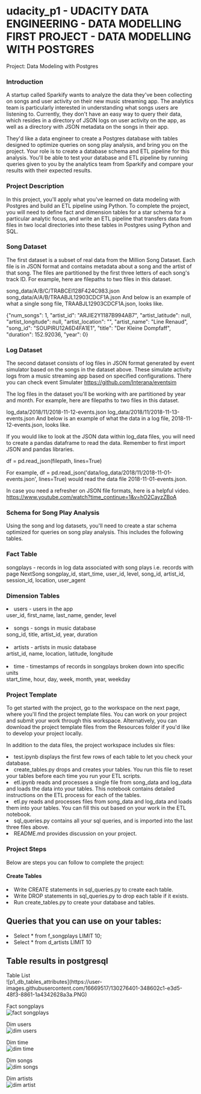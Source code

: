 # udacity_p1  - UDACITY  DATA ENGINEERING  - DATA MODELLING FIRST PROJECT - DATA MODELLING WITH POSTGRES
</h1>Project: Data Modeling with Postgres</h1>

<h3>Introduction</h3>

A startup called Sparkify wants to analyze the data they've been collecting on songs and user activity on their new music streaming app. The analytics team is particularly interested in understanding what songs users are listening to. Currently, they don't have an easy way to query their data, which resides in a directory of JSON logs on user activity on the app, as well as a directory with JSON metadata on the songs in their app.

They'd like a data engineer to create a Postgres database with tables designed to optimize queries on song play analysis, and bring you on the project. Your role is to create a database schema and ETL pipeline for this analysis. You'll be able to test your database and ETL pipeline by running queries given to you by the analytics team from Sparkify and compare your results with their expected results.

<h3>Project Description</h3>

In this project, you'll apply what you've learned on data modeling with Postgres and build an ETL pipeline using Python. To complete the project, you will need to define fact and dimension tables for a star schema for a particular analytic focus, and write an ETL pipeline that transfers data from files in two local directories into these tables in Postgres using Python and SQL.



<h3>Song Dataset</h3>

The first dataset is a subset of real data from the Million Song Dataset. Each file is in JSON format and contains metadata about a song and the artist of that song. The files are partitioned by the first three letters of each song's track ID. For example, here are filepaths to two files in this dataset.

song_data/A/B/C/TRABCEI128F424C983.json
song_data/A/A/B/TRAABJL12903CDCF1A.json
And below is an example of what a single song file, TRAABJL12903CDCF1A.json, looks like.

{"num_songs": 1, "artist_id": "ARJIE2Y1187B994AB7", "artist_latitude": null, "artist_longitude": null, "artist_location": "", "artist_name": "Line Renaud", "song_id": "SOUPIRU12A6D4FA1E1", "title": "Der Kleine Dompfaff", "duration": 152.92036, "year": 0}

<h3>Log Dataset</h3>

The second dataset consists of log files in JSON format generated by  event simulator based on the songs in the dataset above. These simulate activity logs from a music streaming app based on specified configurations. There you can check event Simulater https://github.com/Interana/eventsim

The log files in the dataset you'll be working with are partitioned by year and month. For example, here are filepaths to two files in this dataset.

log_data/2018/11/2018-11-12-events.json
log_data/2018/11/2018-11-13-events.json
And below is an example of what the data in a log file, 2018-11-12-events.json, looks like.


If you would like to look at the JSON data within log_data files, you will need to create a pandas dataframe to read the data. Remember to first import JSON and pandas libraries.

df = pd.read_json(filepath, lines=True)

For example, df = pd.read_json('data/log_data/2018/11/2018-11-01-events.json', lines=True) would read the data file 2018-11-01-events.json.

In case you need a refresher on JSON file formats, here is a helpful video. https://www.youtube.com/watch?time_continue=1&v=hO2CayzZBoA


<h3>Schema for Song Play Analysis</h3>
Using the song and log datasets, you'll need to create a star schema optimized for queries on song play analysis. This includes the following tables.

<h3>Fact Table</h3>
songplays - records in log data associated with song plays i.e. records with page NextSong
songplay_id, start_time, user_id, level, song_id, artist_id, session_id, location, user_agent

<h3>Dimension Tables</h3>
<li>users - users in the app <br>
user_id, first_name, last_name, gender, level<br><br>

<li>songs - songs in music database  <br>
song_id, title, artist_id, year, duration<br><br>

<li>artists - artists in music database<br>
artist_id, name, location, latitude, longitude<br><br>

<li>time - timestamps of records in songplays broken down into specific units<br>
start_time, hour, day, week, month, year, weekday<br>


<h3>Project Template</h3>

To get started with the project, go to the workspace on the next page, where you'll find the project template files. You can work on your project and submit your work through this workspace. Alternatively, you can download the project template files from the Resources folder if you'd like to develop your project locally.

In addition to the data files, the project workspace includes six files:

<li>test.ipynb displays the first few rows of each table to let you check your database.
<li>create_tables.py drops and creates your tables. You run this file to reset your tables before each time you run your ETL scripts.
<li>etl.ipynb reads and processes a single file from song_data and log_data and loads the data into your tables. This notebook contains detailed instructions on the ETL process for each of the tables.
<li>etl.py reads and processes files from song_data and log_data and loads them into your tables. You can fill this out based on your work in the ETL notebook.
<li>sql_queries.py contains all your sql queries, and is imported into the last three files above.
<li>README.md provides discussion on your project.


<h3>Project Steps</h3>
Below are steps you can follow to complete the project:

<h4>Create Tables</h4>
<li>Write CREATE statements in sql_queries.py to create each table.
<li>Write DROP statements in sql_queries.py to drop each table if it exists.
<li>Run create_tables.py to create your database and tables.


<h2>Queries that you can use on your tables:</h2>
<li>Select * from f_songplays LIMIT 10;
<li>Select * from d_artists   LIMIT 10



<h2>Table results in postgresql</h2>
Table List<br>
![p1_db_tables_attributes](https://user-images.githubusercontent.com/16669517/130276401-348602c1-e3d5-48f3-8861-1a4342628a3a.PNG)<br>
  
Fact songplays<br>
![fact songplays](https://user-images.githubusercontent.com/16669517/130276252-b47fa04f-b7e2-4998-8a1b-265d3c887727.PNG)<br>
  
Dim users<br>
![dim users](https://user-images.githubusercontent.com/16669517/130276375-7393a281-5975-46dd-b5f4-a6eb42339b11.PNG)<br>
  
Dim time<br>
![dim time](https://user-images.githubusercontent.com/16669517/130276382-71270b47-799d-4adf-91b7-d422051c0f08.PNG)<br>
  
Dim songs<br>
![dim songs](https://user-images.githubusercontent.com/16669517/130276389-24cfd679-f57c-4d33-bbe2-aa7a8e80fcb4.PNG)<br>
  
Dim artists<br>
![dim artist](https://user-images.githubusercontent.com/16669517/130276394-a66a8b26-fe40-4b00-8a9c-50d6e3bb0aa7.PNG)<br>








